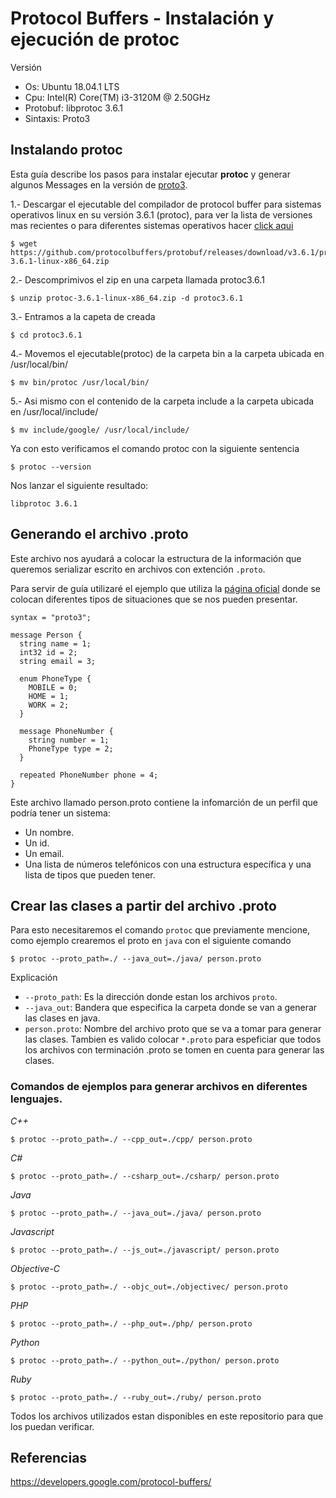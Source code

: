 # Protocol Buffers - Instalación y ejecución de protoc

Versión
* Os: Ubuntu 18.04.1 LTS
* Cpu: Intel(R) Core(TM) i3-3120M @ 2.50GHz
* Protobuf: libprotoc 3.6.1
* Sintaxis: Proto3


## Instalando protoc

Esta guía describe los pasos para instalar ejecutar <b>protoc</b> y generar algunos Messages en la versión de [proto3](https://developers.google.com/protocol-buffers/docs/proto3).

1.- Descargar el ejecutable del compilador de protocol buffer para sistemas operativos linux en su versión 3.6.1 (protoc), para ver la lista de versiones mas recientes o para diferentes sistemas operativos hacer [click aqui](https://github.com/protocolbuffers/protobuf/releases)   
```
$ wget https://github.com/protocolbuffers/protobuf/releases/download/v3.6.1/protoc-3.6.1-linux-x86_64.zip
```

2.- Descomprimivos el zip en una carpeta llamada protoc3.6.1
```
$ unzip protoc-3.6.1-linux-x86_64.zip -d protoc3.6.1
```

3.- Entramos a la capeta de creada
```
$ cd protoc3.6.1
```

4.- Movemos el ejecutable(protoc) de la carpeta bin a la carpeta ubicada en /usr/local/bin/
```
$ mv bin/protoc /usr/local/bin/
```

5.- Asi mismo con el contenido de la carpeta include a la carpeta ubicada en /usr/local/include/
```
$ mv include/google/ /usr/local/include/
```

Ya con esto verificamos el comando protoc con la siguiente sentencia
```
$ protoc --version
```

Nos lanzar el siguiente resultado:
```
libprotoc 3.6.1
```


## Generando el archivo .proto

Este archivo nos ayudará a colocar la estructura de la información que queremos serializar escrito en archivos con extención `.proto`. 

Para servir de guía utilizaré el ejemplo que utiliza la [página oficial](https://developers.google.com/protocol-buffers/docs/overview#how-do-they-work) donde se colocan diferentes tipos de situaciones que se nos pueden presentar. 

```
syntax = "proto3";

message Person {
  string name = 1;
  int32 id = 2;
  string email = 3;

  enum PhoneType {
    MOBILE = 0;
    HOME = 1;
    WORK = 2;
  }

  message PhoneNumber {
    string number = 1;
    PhoneType type = 2;
  }

  repeated PhoneNumber phone = 4;
}
```

Este archivo llamado person.proto contiene la infomarción de un perfil que podría tener un sistema:
* Un nombre.
* Un id.
* Un email.
* Una lista de números telefónicos con una estructura específica y una lista de tipos que pueden tener.


## Crear las clases a partir del archivo .proto 


Para esto necesitaremos el comando `protoc` que previamente mencione, como ejemplo crearemos el proto en `java` con el siguiente comando
```
$ protoc --proto_path=./ --java_out=./java/ person.proto
```

Explicación 
* `--proto_path`: Es la dirección donde estan los archivos `proto`.  
* `--java_out`: Bandera que especifica la carpeta donde se van a generar las clases en java. 
* `person.proto`: Nombre del archivo proto que se va a tomar para generar las clases. Tambien es valido colocar `*.proto` para espeficiar que todos los archivos con terminación .proto se tomen en cuenta para generar las clases.


### Comandos de ejemplos para generar archivos en diferentes lenguajes.
*C++*
```
$ protoc --proto_path=./ --cpp_out=./cpp/ person.proto
```

*C#*
```
$ protoc --proto_path=./ --csharp_out=./csharp/ person.proto
```

*Java*
```
$ protoc --proto_path=./ --java_out=./java/ person.proto
```

*Javascript*
```
$ protoc --proto_path=./ --js_out=./javascript/ person.proto
```

*Objective-C*
```
$ protoc --proto_path=./ --objc_out=./objectivec/ person.proto
```

*PHP*
```
$ protoc --proto_path=./ --php_out=./php/ person.proto
```

*Python*
```
$ protoc --proto_path=./ --python_out=./python/ person.proto
```

*Ruby*
```
$ protoc --proto_path=./ --ruby_out=./ruby/ person.proto
```

Todos los archivos utilizados estan disponibles en este repositorio para que los puedan verificar.


## Referencias

https://developers.google.com/protocol-buffers/

